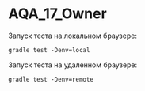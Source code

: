 # AQA_17_Owner
Запуск теста на локальном браузере: 
```shell
gradle test -Denv=local
```
Запуск теста на удаленном браузере: 
```shell
gradle test -Denv=remote
```
